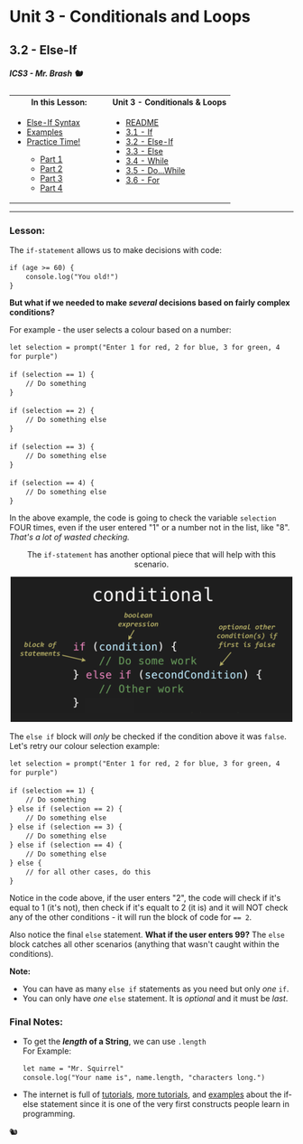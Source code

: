 # Unit 3 - Conditionals and Loops

## 3.2 - Else-If

##### ICS3 - Mr. Brash 🐿️

<table>
<tr>
<th>
In this Lesson:
</th>
<th>
Unit 3 - Conditionals & Loops
</th>
</tr>
<tr>
<td td valign="top" style="height: 100px;padding-right:50px">
<ul>
<li><a href="#lesson">Else-If Syntax</a></li>
<li><a href="#examples">Examples</a></li>

<li><a href="">Practice Time!</a></li>
<ul>
<li><a href="#part-1">Part 1</a></li>
<li><a href="#part-2">Part 2</a></li>
<li><a href="#part-3">Part 3</a></li>
<li><a href="#part-4">Part 4</a></li>
</ul>
</ul>
</td>
<td td valign="top" style="height: 100px;padding-right:50px">
<ul>
<li><a href="../../README.md">README</a></li>
<li><a href="./1 - If.md">3.1 - If</a></li>
<li><a href="./2 - Else-If.md">3.2 - Else-If</a></li>
<li><a href="./3 - Else.md">3.3 - Else</a></li>
<li><a href="../2 - Loops/4 - While.md">3.4 - While</a></li>
<li><a href="../2 - Loops/5 - Do-While.md">3.5 - Do...While</a></li>
<li><a href="../2 - Loops/6 - For.md">3.6 - For</a></li>
<ul>

</td>


</tr>
</table>

---

### Lesson:

The `if-statement` allows us to make decisions with code:
```JS
if (age >= 60) {
    console.log("You old!")
}
```

**But what if we needed to make *several* decisions based on fairly complex conditions?**

For example - the user selects a colour based on a number:
```JS
let selection = prompt("Enter 1 for red, 2 for blue, 3 for green, 4 for purple")

if (selection == 1) {
    // Do something
}

if (selection == 2) {
    // Do something else
}

if (selection == 3) {
    // Do something else
}

if (selection == 4) {
    // Do something else
}
```

In the above example, the code is going to check the variable `selection` FOUR times, even if the user entered "1" or a number not in the list, like "8". *That's a lot of wasted checking.*


<div style="text-align:center;"><p>The <code>if-statement</code> has another optional piece that will help with this scenario.</p><img src="../images/else-if.png" width="500px"></div>

The `else if` block will *only* be checked if the condition above it was `false`.<br>Let's retry our colour selection example:
```JS
let selection = prompt("Enter 1 for red, 2 for blue, 3 for green, 4 for purple")

if (selection == 1) {
    // Do something
} else if (selection == 2) {
    // Do something else
} else if (selection == 3) {
    // Do something else
} else if (selection == 4) {
    // Do something else
} else {
    // for all other cases, do this
}
```
Notice in the code above, if the user enters "2", the code will check if it's equal to 1 (it's not), then check if it's equalt to 2 (it is) and it will NOT check any of the other conditions - it will run the block of code for `== 2`.

Also notice the final `else` statement. **What if the user enters 99?** The `else` block catches all other scenarios (anything that wasn't caught within the conditions).

**Note:**
- You can have as many `else if` statements as you need but only *one* `if`.
- You can only have *one* `else` statement. It is *optional* and it must be *last*.

### Final Notes:

- To get the **_length_ of a String**, we can use `.length`<br>For Example:<br>
  ```JS
  let name = "Mr. Squirrel"
  console.log("Your name is", name.length, "characters long.")
  ```
- The internet is full of [tutorials](https://javascript.info/ifelse), [more tutorials](https://www.w3schools.com/js/js_if_else.asp), and [examples](https://www.google.com/search?q=if+else+statement+example) about the if-else statement since it is one of the very first constructs people learn in programming.


🐿️

